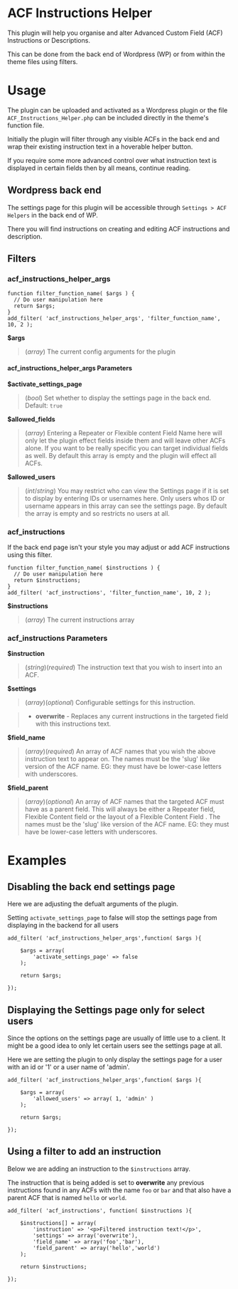 
# ACF Instructions Helper

This plugin will help you organise and alter Advanced Custom Field (ACF) Instructions or Descriptions. 

This can be done from the back end of Wordpress (WP) or from within the theme files using filters.

# Usage

The plugin can be uploaded and activated as a Wordpress plugin or the file `ACF_Instructions_Helper.php` can be included directly in the theme's function file.

Initially the plugin will filter through any visible ACFs in the back end and wrap their existing instruction text in a hoverable helper button.

If you require some more advanced control over what instruction text is displayed in certain fields then by all means, continue reading.

## Wordpress back end

The settings page for this plugin will be accessible through `Settings > ACF Helpers` in the back end of WP.

There you will find instructions on creating and editing ACF instructions and description.

## Filters

### acf_instructions_helper_args

	function filter_function_name( $args ) {
	  // Do user manipulation here
	  return $args;
	}
	add_filter( 'acf_instructions_helper_args', 'filter_function_name', 10, 2 );

**$args**

> (*array*) The current config arguments for the plugin

#### acf_instructions_helper_args Parameters

**$activate_settings_page**

> (*bool*) Set whether to display the settings page in the back end. Default: `true`

**$allowed_fields**

> (*array*) Entering a Repeater or Flexible content Field Name here will only let the plugin effect fields inside them and will leave other ACFs alone. If you want to be really specific you can target individual fields as well. By default this array is empty and the plugin will effect all ACFs.

**$allowed_users**

> (*int*/*string*) You may restrict who can view the Settings page if it is set to display by entering IDs or usernames here. Only users whos ID or username appears in this array can see the settings page. By default the array is empty and so restricts no users at all.

### acf_instructions

If the back end page isn't your style you may adjust or add ACF instructions using this filter.

	function filter_function_name( $instructions ) {
	  // Do user manipulation here
	  return $instructions;
	}
	add_filter( 'acf_instructions', 'filter_function_name', 10, 2 );

**$instructions**

> (*array*) The current instructions array

### acf_instructions Parameters

**$instruction**

> (*string*)(*required*) The instruction text that you wish to insert into an ACF.

**$settings**

> (*array*)(*optional*) Configurable settings for this instruction.

> - **overwrite** - Replaces any current instructions in the targeted field with this instructions text.

**$field_name**

> (*array*)(*required*) An array of ACF names that you wish the above instruction text to appear on. The names must be the 'slug' like version of the ACF name. EG: they must have be lower-case letters with underscores.

**$field_parent**

> (*array*)(*optional*) An array of ACF names that the targeted ACF must have as a parent field. This will always be either a Repeater field, Flexible Content field or the layout of a Flexible Content Field . The names must be the 'slug' like version of the ACF name. EG: they must have be lower-case letters with underscores.

# Examples

## Disabling the back end settings page

Here we are adjusting the defualt arguments of the plugin.

Setting `activate_settings_page` to false will stop the settings page from displaying in the backend for all users 

	add_filter( 'acf_instructions_helper_args',function( $args ){
		
		$args = array(
			'activate_settings_page' => false
		);

		return $args;

	});

## Displaying the Settings page only for select users

Since the options on the settings page are usually of little use to a client. It might be a good idea to only let certain users see the settings page at all.

Here we are setting the plugin to only display the settings page for a user with an id or '1' or a user name of 'admin'.

	add_filter( 'acf_instructions_helper_args',function( $args ){
		
		$args = array(
			'allowed_users' => array( 1, 'admin' )
		);

		return $args;

	});

## Using a filter to add an instruction

Below we are adding an instruction to the `$instructions` array.

The instruction that is being added is set to **overwrite** any previous instructions found in any ACFs with the name `foo` or `bar` and that also have a parent ACF that is named `hello` or `world`.

	add_filter( 'acf_instructions', function( $instructions ){
		
		$instructions[] = array(
			'instruction' => '<p>Filtered instruction text!</p>',
			'settings' => array('overwrite'),
			'field_name' => array('foo','bar'),
			'field_parent' => array('hello','world')
		);

		return $instructions;

	});


